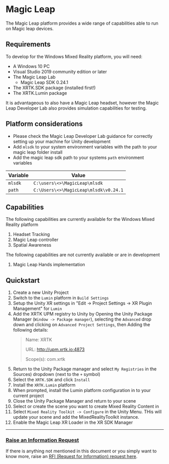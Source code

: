 # Magic Leap

The Magic Leap platform provides a wide range of capabilities able to run on Magic leap devices.

## Requirements

To develop for the Windows Mixed Reality platform, you will need:

* A Windows 10 PC
* Visual Studio 2019 community edition or later
* The Magic Leap Lab
  * Magic Leap SDK 0.24.1
* The XRTK.SDK package (installed first!)
* The XRTK.Lumin package

It is advantageous to also have a Magic Leap headset, however the Magic Leap Developer Lab also provides simulation capabilities for testing.

## Platform considerations

* Please check the Magic Leap Developer Lab guidance for correctly setting up your machine for Unity development
* Add `mlsdk` to your system environment variables with the path to your magic leap folder install
* Add the magic leap sdk path to your systems `path` environment variables

|Variable|Value|
|---|---|
|`mlsdk`|`C:\users\<>\MagicLeap\mlsdk`|
|`path`|`C:\Users\<>\MagicLeap\mlsdk\v0.24.1`|

## Capabilities

The following capabilities are currently available for the Windows Mixed Reality platform

1. Headset Tracking
2. Magic Leap controller
3. Spatial Awareness

The following capabilities are not currently available or are in development

1. Magic Leap Hands implementation

## Quickstart

1. Create a new Unity Project
2. Switch to the `Lumin` platform in `Build Settings`
3. Setup the Unity XR settings in "Edit -> Project Settings -> XR Plugin Management" for `Lumin`
4. Add the XRTK UPM registry to Unity by Opening the Unity Package Manager (`Window -> Package manager`), selecting the `Advanced` drop down and clicking on `Advanced Project Settings`, then Adding the following details:
    > Name: XRTK
    >
    > URL: http://upm.xrtk.io:4873
    >
    > Scope(s): com.xrtk
5. Return to the Unity Package manager and select `My Registries` in the Sources) dropdown (next to the `+` symbol)
6. Select the `XRTK.SDK` and click `Install`
7. Install the `XRTK.Lumin` platform
8. When prompted, install the Lumin platform configuration in to your current project
9. Close the Unity Package Manager and return to your scene
10. Select or create the scene you want to create Mixed Reality Content in
11. Select `Mixed Reality Toolkit -> Configure` in the Unity Menu. THis will update your scene and add the MixedRealityToolkit instance.
12. Enable the Magic Leap XR Loader in the XR SDK Manager

---

### [**Raise an Information Request**](https://github.com/XRTK/XRTK-Core/issues/new?assignees=&labels=question&template=request_for_information.md&title=)

If there is anything not mentioned in this document or you simply want to know more, raise an [RFI (Request for Information) request here](https://github.com/XRTK/XRTK-Core/issues/new?assignees=&labels=question&template=request_for_information.md&title=).
